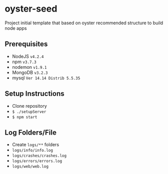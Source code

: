 oyster-seed
===========

Project initial template that based on oyster recommended structure to build node apps


## Prerequisites

- NodeJS `v4.2.4`
- npm `v3.7.3`
- nodemon `v1.9.1`
- MongoDB `v3.2.3`
- mysql  `Ver 14.14 Distrib 5.5.35`

## Setup Instructions

- Clone repository
- `$ ./setupServer`
- `$ npm start`

## Log Folders/File

- Create `logs/**` folders 
- `logs/info/info.log`
- `logs/crashes/crashes.log`
- `logs/errors/errors.log`
- `logs/web/web.log`
